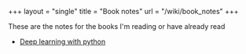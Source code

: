 +++
layout = "single"
title = "Book notes"
url = "/wiki/book_notes"
+++


These are the notes for the books I'm reading or have already read

- [Deep learning with python](deep_learning_with_python/)

